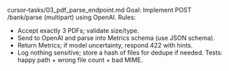 cursor-tasks/03_pdf_parse_endpoint.md
Goal: Implement POST /bank/parse (multipart) using OpenAI.
Rules:
- Accept exactly 3 PDFs; validate size/type.
- Send to OpenAI and parse into Metrics schema (use JSON schema).
- Return Metrics; if model uncertainty, respond 422 with hints.
- Log nothing sensitive; store a hash of files for dedupe if needed.
Tests: happy path + wrong file count + bad MIME.
